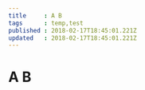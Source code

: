 ```yaml
---
title     : A B
tags      : temp,test
published : 2018-02-17T18:45:01.221Z
updated   : 2018-02-17T18:45:01.221Z
---
```


# A B

